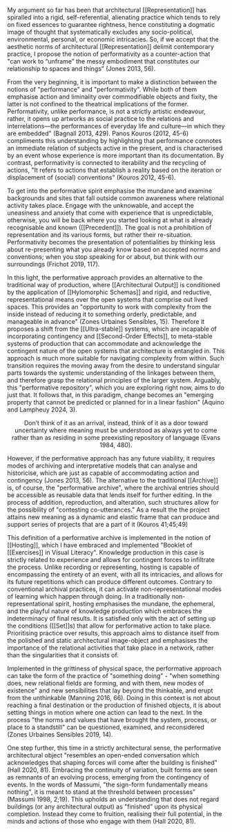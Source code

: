 My argument so far has been that architectural [[Representation]] has spiralled into a rigid, self-referential, alienating practice which tends to rely on fixed essences to guarantee rightness, hence constituting a dogmatic image of thought that systematically excludes any socio-political, environmental, personal, or economic intricacies. So, if we accept that the aesthetic norms of architectural [[Representation]] delimit contemporary practice, I propose the notion of performativity as a counter-action that "can work to “unframe” the messy embodiment that constitutes our relationship to spaces and things" (Jones 2013, 56). 
 
From the very beginning, it is important to make a distinction between the notions of "performance" and "performativity". While both of them emphasise action and liminality over commodifiable objects and fixity, the latter is not confined to the theatrical implications of the former. Performativity, unlike performance, is not a strictly artistic endeavour, rather, it opens up artworks as social practice to the relations and interrelations—the performances of everyday life and culture—in which they are embedded" (Bagnall 2013, 429). Panos Kouros (2012, 45-6) compliments this understanding by highlighting that performance connotes an immediate relation of subjects active in the present, and is characterised by an event whose experience is more important than its documentation. By contrast, performativity is connected to iterability and the recycling of actions, "It refers to actions that establish a reality based on the iteration or displacement of (social) conventions" (Kouros 2012, 45-6).

To get into the performative spirit emphasise the mundane and examine backgrounds and sites that fall outside common awareness where relational activity takes place. Engage with the unknowable, and accept the uneasiness and anxiety that come with experience that is unpredictable, otherwise, you will be back where you started looking at what is already recognisable and known ([[Precedent]]). The goal is not a prohibition of representation and its various forms, but rather their re-situation. Performativity becomes the presentation of potentialities by thinking less about re-presenting what you already know based on accepted norms and conventions; when you stop speaking for or about, but think with our surroundings (Frichot 2019, 117).

In this light, the performative approach provides an alternative to the traditional way of production, where [[Architectural Output]] is conditioned by the application of [[Hylomorphic Schemas]] and rigid, and reductive, representational means over the open systems that comprise out lived spaces. This provides an "opportunity to work with complexity from the inside instead of reducing it to something orderly, predictable, and manageable in advance" (Zones Urbaines Sensibles, 15). Therefore it proposes a shift from the [[Ultra-stable]] systems, which are incapable of incorporating contingency and [[Second-Order Effects]], to meta-stable systems of production that can accommodate and acknowledge the contingent nature of the open systems that architecture is entangled in. This approach is much more suitable for navigating complexity from within. Such transition requires the moving away from the desire to understand singular parts towards the systemic understanding of the linkages between them, and therefore grasp the relational principles of the larger system. Arguably, this "performative repository", which you are exploring right now, aims to do just that. It follows that, in this paradigm, change becomes an "emerging property that cannot be predicted or planned for in a linear fashion" (Aquino and Lampheuy 2024, 3). 

<p align= "center">Don’t think of it as an arrival, instead, think of it as a door toward uncertainty where meaning must be understood as always yet to come rather than as residing in some preexisting repository of language (Evans 1984, 480). </p>

However, if the performative approach has any future viability, it requires modes of archiving and interpretative models that can analyse and historicise, which are just as capable of accommodating action and contingency (Jones 2013, 56). The alternative to the traditional [[Archive]] is, of course, the "performative archive", where the archival entries should be accessible as reusable data that lends itself for further editing. In the process of addition, reproduction, and alteration, such structures allow for the possibility of "contesting co-utterances." As a result the the project attains new meaning as a dynamic and elastic frame that can produce and support series of projects that are a part of it (Kouros 41;45;49)

This definition of a performative archive is implemented in the notion of [[Hosting]], which I have embraced and implemented "Booklet of [[Exercises]] in Visual Literacy". Knowledge production in this case is strictly related to experience and allows for contingent forces to infiltrate the process. Unlike recording or representing, hosting is capable of encompassing the entirety of an event, with all its intricacies, and allows for its future repetitions which can produce different outcomes. Contrary to conventional archival practices, it can activate non-representational modes of learning which happen through doing. In a traditionally non-representational spirit, hosting emphasises the mundane, the ephemeral, and the playful nature of knowledge production which embraces the indeterminacy of final results. It is satisfied only with the act of setting up the conditions ([[Set]]s) that allow for performative action to take place. Prioritising practice over results, this approach aims to distance itself from the polished and static architectural image-object and emphasises the importance of the relational activities that take place in a network, rather than the singularities that it consists of.

Implemented in the grittiness of physical space, the performative approach can take the form of the practice of "something doing" - "when something does, new relational fields are forming, and with them, new modes of existence" and new sensibilities that lay beyond the thinkable, and erupt from the unthinkable (Manning 2016,  66). Doing in this context is not about reaching a final destination or the production of finished objects, it is about setting things in motion where one action can lead to the next. In the process "the norms and values that have brought the system, process, or place to a standstill" can be questioned, examined, and reconsidered (Zones Urbaines Sensibles 2019, 14). 

One step further, this time in a strictly architectural sense, the performative architectural object "resembles an open-ended conversation which acknowledges that shaping forces will come after the building is finished" (Hall 2020,  81). Embracing the continuity of variation, built forms are seen as remnants of an evolving process, emerging from the contingency of events. In the words of Massumi, "the sign-form fundamentally means nothing", it is meant to stand at the threshold between processes" (Massumi 1998, 2;19). This upholds an understanding that does not regard buildings (or any architectural output) as "finished" upon its physical completion. Instead they come to fruition, realising their full potential, in the minds and actions of those who engage with them (Hall 2020,  81).  



